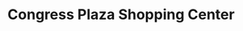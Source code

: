 ---
title: "Congress Plaza Shopping Center"
url: /portland/congress-plaza-shopping-center/
shop: mall
---